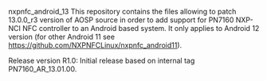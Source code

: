 nxpnfc_android_13
This repository contains the files allowing to patch 13.0.0_r3 version of AOSP source in order to add support for PN7160 NXP-NCI NFC controller to an Android based system. It only applies to Android 12 version (for other Android 11 see https://github.com/NXPNFCLinux/nxpnfc_android11).


Release version
R1.0: Initial release based on internal tag PN7160_AR_13.01.00.

